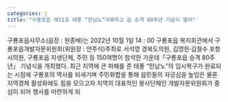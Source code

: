 ```yaml
---
categories: j
title: "구룡포읍 제11호 태풍 “힌남노”극복하고 읍 승격 80주년 기념식 열어"
---
```

구룡포읍사무소(읍장 : 원종배)는 2022년 10월 1일 14 : 00 구룡포읍 복지회관에서 구룡포읍개발자문위원회(위원장 : 안주석)주최로 서석영 경북도의원, 김영헌‧김철수 포항시의원, 구룡포읍 자생단체, 주민 등 150여명이 참석한 가운데「구룡포읍 승격 80주년」 기념식을 개최했다. 최근 지역에 큰 피해를 준 태풍 “힌남노”의 임시복구가 완료되는 시점에 구룡포의 역사를 되새기며 주민화합을 통해 읍민들의 자긍심을 높임은 물론 지역경제 활성화에도 힘을 모으고자 지역의 대표적인 봉사단체인 개발자문위원회가 중심이 되어 행사를 마련하게 되